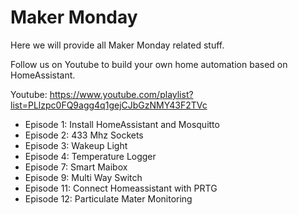 # Maker Monday

Here we will provide all Maker Monday related stuff. 

Follow us on Youtube to build your own home automation based on HomeAssistant.

Youtube: https://www.youtube.com/playlist?list=PLlzpc0FQ9agg4q1gejCJbGzNMY43F2TVc

- Episode 1: Install HomeAssistant and Mosquitto
- Episode 2: 433 Mhz Sockets
- Episode 3: Wakeup Light
- Episode 4: Temperature Logger
- Episode 7: Smart Maibox
- Episode 9: Multi Way Switch
- Episode 11: Connect Homeassistant with PRTG
- Episode 12: Particulate Mater Monitoring